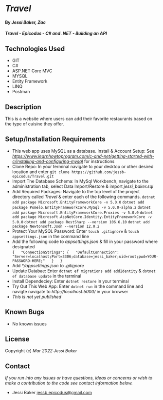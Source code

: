 # _Travel_

#### By _**Jessi Baker, Zac**_

#### _Travel - Epicodus - C# and .NET - Building an API_

## Technologies Used

* GIT
* C#
* ASP.NET Core MVC
* MYSQL
* Entity Framework
* LINQ
* Postman

## Description

This is a website where users can add their favorite restaurants based on the type of cuisine they offer.

## Setup/Installation Requirements

* This web app uses MySQL as a database.  Install & Account Setup: See _https://www.learnhowtoprogram.com/c-and-net/getting-started-with-c/installing-and-configuring-mysql_ for instructions
* Clone Repo: In your terminal navigate to your desktop or other desired location and enter `git clone https://github.com/jessb-epicodus/Travel.git`
* Import The Database Schema: In MySql Workbench, navigate to the administration tab, select Data Import/Restore & import _jessi_baker.sql_
* Add Required Packages: Navigate to the top level of the project directory called _Travel_ & enter each of the following commands.
  `dotnet add package Microsoft.EntityFrameworkCore -v 5.0.0`
  `dotnet add package Pomelo.EntityFrameworkCore.MySql -v 5.0.0-alpha.2`
  `dotnet add package Microsoft.EntityFrameworkCore.Proxies -v 5.0.0`
  `dotnet add package Microsoft.AspNetCore.Identity.EntityFrameworkCore -v 5.0.0`
  `dotnet add package RestSharp --version 106.6.10`
  `dotnet add package Newtonsoft.Json --version 12.0.2`
* Protect Your MySQL Password: Enter `touch .gitignore` & `touch appsettings.json` in the command line
* Add the following code to _appsettings.json_ & fill in your password where designated  
  `{  
    "ConnectionStrings": {  
      "DefaultConnection": "Server=localhost;Port=3306;database=jessi_baker;uid=root;pwd=YOUR-PASSWORD-HERE;"  
    }  
  }`  
* Add _*/appsettings.json_ to _.gitignore_
* Update Databae: Enter `dotnet ef migrations add addIdentity` & `dotnet ef database update` in the terminal
* Install Dependeciey: Enter `dotnet restore` in your terminal
* Try Out This Web App: Enter `dotnet run` in the command line and navigte navigate to _http://localhost:5000/_ in your browser
* _This is not yet published_
## Known Bugs

* No known issues

## License

Copyright (c) _Mar 2022_ _Jessi Baker_

## Contact

_If you run into any issues or have questions, ideas or concerns or wish to make a contribution to the code see contact information below._
* Jessi Baker <jessb.epicodus@gmail.com>